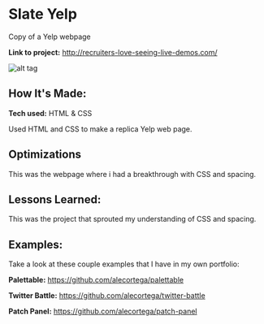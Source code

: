 # Slate Yelp
Copy of a Yelp webpage

**Link to project:** http://recruiters-love-seeing-live-demos.com/

![alt tag](yelp.png)

## How It's Made:

**Tech used:** HTML & CSS

Used HTML and CSS to make a replica Yelp web page.

## Optimizations

This was the webpage where i had a breakthrough with CSS and spacing.

## Lessons Learned:

This was the project that sprouted my understanding of CSS and spacing.

## Examples:
Take a look at these couple examples that I have in my own portfolio:

**Palettable:** https://github.com/alecortega/palettable

**Twitter Battle:** https://github.com/alecortega/twitter-battle

**Patch Panel:** https://github.com/alecortega/patch-panel
